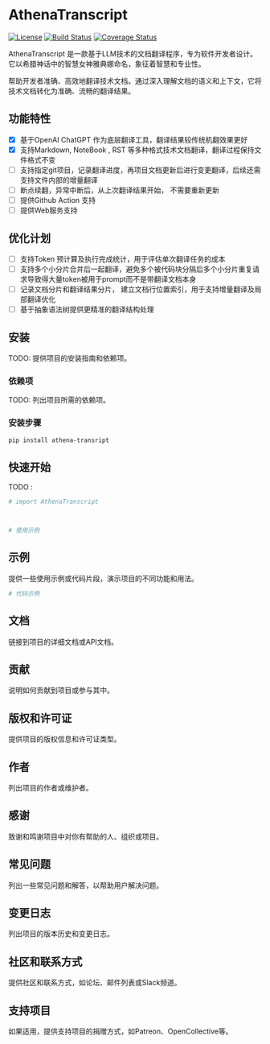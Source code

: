 # AthenaTranscript

[![License](https://img.shields.io/badge/license-MIT-blue.svg)](https://opensource.org/licenses/MIT)
[![Build Status](https://travis-ci.org/your_username/project_name.svg?branch=master)](https://travis-ci.org/your_username/project_name)
[![Coverage Status](https://coveralls.io/repos/github/your_username/project_name/badge.svg?branch=master)](https://coveralls.io/github/your_username/project_name?branch=master)

AthenaTranscript 是一款基于LLM技术的文档翻译程序，专为软件开发者设计。它以希腊神话中的智慧女神雅典娜命名，象征着智慧和专业性。

帮助开发者准确、高效地翻译技术文档。通过深入理解文档的语义和上下文，它将技术文档转化为准确、流畅的翻译结果。


## 功能特性

- [x] 基于OpenAI ChatGPT 作为底层翻译工具，翻译结果较传统机翻效果更好
- [x] 支持Markdown, NoteBook , RST 等多种格式技术文档翻译，翻译过程保持文件格式不变
- [ ] 支持指定git项目，记录翻译进度，再项目文档更新后进行变更翻译，后续还需支持文件内部的增量翻译
- [ ] 断点续翻，异常中断后，从上次翻译结果开始， 不需要重新更新
- [ ] 提供Github Action 支持
- [ ] 提供Web服务支持

## 优化计划
- [ ] 支持Token 预计算及执行完成统计，用于评估单次翻译任务的成本
- [ ] 支持多个小分片合并后一起翻译，避免多个被代码块分隔后多个小分片重复请求导致得大量token被用于prompt而不是带翻译文档本身
- [ ] 记录文档分片和翻译结果分片， 建立文档行位置索引，用于支持增量翻译及局部翻译优化
- [ ] 基于抽象语法树提供更精准的翻译结构处理
 
## 安装

TODO: 提供项目的安装指南和依赖项。

### 依赖项

TODO: 列出项目所需的依赖项。

### 安装步骤



```bash
pip install athena-transript
```

## 快速开始

TODO :
```python
# import AthenaTranscript



# 使用示例
```

## 示例

提供一些使用示例或代码片段，演示项目的不同功能和用法。

```python
# 代码示例
```

## 文档

链接到项目的详细文档或API文档。

## 贡献

说明如何贡献到项目或参与其中。

## 版权和许可证

提供项目的版权信息和许可证类型。

## 作者

列出项目的作者或维护者。

## 感谢

致谢和鸣谢项目中对你有帮助的人、组织或项目。

## 常见问题

列出一些常见问题和解答，以帮助用户解决问题。

## 变更日志

列出项目的版本历史和变更日志。

## 社区和联系方式

提供社区和联系方式，如论坛、邮件列表或Slack频道。

## 支持项目

如果适用，提供支持项目的捐赠方式，如Patreon、OpenCollective等。
